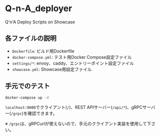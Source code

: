 # Q-n-A_deployer

Q'n'A Deploy Scripts on Showcase

## 各ファイルの説明

- `Dockerfile`: ビルド用Dockerfile
- `docker-compose.yml`: テスト用Docker Compose設定ファイル
- `settings/*`: envoy、caddy、エントリーポイント設定ファイル
- `showcase.yml`: Showcase用設定ファイル

## 手元でのテスト

```sh
docker-compose up -d
```

`localhost:9000`でクライアント(`/`)、REST APIサーバー(`/api/*`)、gRPCサーバー(`/grpc`)を確認できます。

※ `/grpc`は、gRPCurlが使えないので、手元のクライアント実装を使用して下さい。
